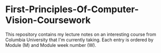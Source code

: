 # First-Principles-Of-Computer-Vision-Coursework
This repository contains my lecture notes on an interesting course from Columbia University that I'm currently taking. Each entry is ordered by Module (M) and Module week number (W). 
